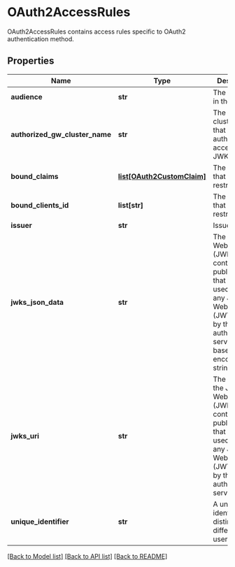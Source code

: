 # OAuth2AccessRules

OAuth2AccessRules contains access rules specific to OAuth2 authentication method.
## Properties
Name | Type | Description | Notes
------------ | ------------- | ------------- | -------------
**audience** | **str** | The audience in the JWT. | [optional] 
**authorized_gw_cluster_name** | **str** | The gateway cluster name that is authorized to access JWKeySetURL | [optional] 
**bound_claims** | [**list[OAuth2CustomClaim]**](OAuth2CustomClaim.md) | The claims that login is restricted to. | [optional] 
**bound_clients_id** | **list[str]** | The clients ids that login is restricted to. | [optional] 
**issuer** | **str** | Issuer URL | [optional] 
**jwks_json_data** | **str** | The JSON Web Key Set (JWKS) that containing the public keys that should be used to verify any JSON Web Token (JWT) issued by the authorization server. base64 encoded string | [optional] 
**jwks_uri** | **str** | The URL to the JSON Web Key Set (JWKS) that containing the public keys that should be used to verify any JSON Web Token (JWT) issued by the authorization server. | [optional] 
**unique_identifier** | **str** | A unique identifier to distinguish different users | [optional] 

[[Back to Model list]](../README.md#documentation-for-models) [[Back to API list]](../README.md#documentation-for-api-endpoints) [[Back to README]](../README.md)


